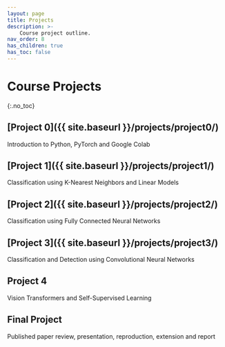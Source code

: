 ```yaml
---
layout: page
title: Projects
description: >-
    Course project outline.
nav_order: 8
has_children: true
has_toc: false
---
```


# Course Projects
{:.no_toc}

<!-- ## Table of contents
{: .no_toc .text-delta }

1. TOC
{:toc}

--- -->


## [Project 0]({{ site.baseurl }}/projects/project0/)

Introduction to Python, PyTorch and Google Colab

## [Project 1]({{ site.baseurl }}/projects/project1/)

Classification using K-Nearest Neighbors and Linear Models

## [Project 2]({{ site.baseurl }}/projects/project2/)

Classification using Fully Connected Neural Networks

## [Project 3]({{ site.baseurl }}/projects/project3/)

Classification and Detection using Convolutional Neural Networks

<!-- Segmentation and Pose Estimation with Deep Learning -->

## Project 4

Vision Transformers and Self-Supervised Learning

## Final Project

Published paper review, presentation, reproduction, extension and report

